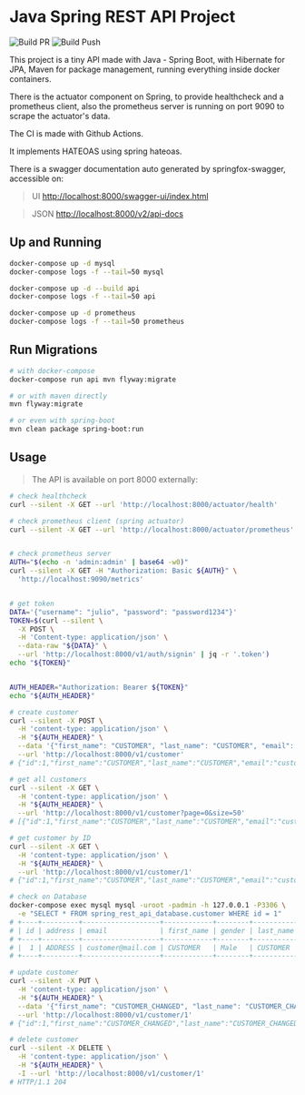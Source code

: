 # Java Spring REST API Project

![Build PR](https://github.com/juliocesarscheidt/java-spring-rest-api-project/actions/workflows/build_pr.yml/badge.svg)
![Build Push](https://github.com/juliocesarscheidt/java-spring-rest-api-project/actions/workflows/build_push.yml/badge.svg)

This project is a tiny API made with Java - Spring Boot, with Hibernate for JPA, Maven for package management, running everything inside docker containers.

There is the actuator component on Spring, to provide healthcheck and a prometheus client, also the prometheus server is running on port 9090 to scrape the actuator's data.

The CI is made with Github Actions.

It implements HATEOAS using spring hateoas.

There is a swagger documentation auto generated by springfox-swagger, accessible on:

> UI
<http://localhost:8000/swagger-ui/index.html>

> JSON
<http://localhost:8000/v2/api-docs>

## Up and Running

```bash
docker-compose up -d mysql
docker-compose logs -f --tail=50 mysql

docker-compose up -d --build api
docker-compose logs -f --tail=50 api

docker-compose up -d prometheus
docker-compose logs -f --tail=50 prometheus
```

## Run Migrations

```bash
# with docker-compose
docker-compose run api mvn flyway:migrate

# or with maven directly
mvn flyway:migrate

# or even with spring-boot
mvn clean package spring-boot:run
```

## Usage

> The API is available on port 8000 externally:

```bash
# check healthcheck
curl --silent -X GET --url 'http://localhost:8000/actuator/health'

# check prometheus client (spring actuator)
curl --silent -X GET --url 'http://localhost:8000/actuator/prometheus'


# check prometheus server
AUTH="$(echo -n 'admin:admin' | base64 -w0)"
curl --silent -X GET -H "Authorization: Basic ${AUTH}" \
  'http://localhost:9090/metrics'


# get token
DATA='{"username": "julio",	"password": "password1234"}'
TOKEN=$(curl --silent \
  -X POST \
  -H 'Content-type: application/json' \
  --data-raw "${DATA}" \
  --url 'http://localhost:8000/v1/auth/signin' | jq -r '.token')
echo "${TOKEN}"


AUTH_HEADER="Authorization: Bearer ${TOKEN}"
echo "${AUTH_HEADER}"

# create customer
curl --silent -X POST \
  -H 'content-type: application/json' \
  -H "${AUTH_HEADER}" \
  --data '{"first_name": "CUSTOMER", "last_name": "CUSTOMER", "email": "customer@mail.com", "address": "ADDRESS", "gender": "Male"}' \
  --url 'http://localhost:8000/v1/customer'
# {"id":1,"first_name":"CUSTOMER","last_name":"CUSTOMER","email":"customer@mail.com","address":"ADDRESS","gender":"Male","_links":{"self":{"href":"http://localhost:8000/v1/customer/1"}}}

# get all customers
curl --silent -X GET \
  -H 'content-type: application/json' \
  -H "${AUTH_HEADER}" \
  --url 'http://localhost:8000/v1/customer?page=0&size=50'
# [{"id":1,"first_name":"CUSTOMER","last_name":"CUSTOMER","email":"customer@mail.com","address":"ADDRESS","gender":"Male","links":[{"rel":"self","href":"http://localhost:8000/v1/customer/1"}]}]

# get customer by ID
curl --silent -X GET \
  -H 'content-type: application/json' \
  -H "${AUTH_HEADER}" \
  --url 'http://localhost:8000/v1/customer/1'
# {"id":1,"first_name":"CUSTOMER","last_name":"CUSTOMER","email":"customer@mail.com","address":"ADDRESS","gender":"Male","_links":{"self":{"href":"http://localhost:8000/v1/customer/1"}}}

# check on Database
docker-compose exec mysql mysql -uroot -padmin -h 127.0.0.1 -P3306 \
  -e "SELECT * FROM spring_rest_api_database.customer WHERE id = 1"
# +----+---------+-------------------+------------+--------+-----------+
# | id | address | email             | first_name | gender | last_name |
# +----+---------+-------------------+------------+--------+-----------+
# |  1 | ADDRESS | customer@mail.com | CUSTOMER   | Male   | CUSTOMER  |
# +----+---------+-------------------+------------+--------+-----------+

# update customer
curl --silent -X PUT \
  -H 'content-type: application/json' \
  -H "${AUTH_HEADER}" \
  --data '{"first_name": "CUSTOMER_CHANGED", "last_name": "CUSTOMER_CHANGED", "email": "customer_changed@mail.com", "address": "ADDRESS", "gender": "Male"}' \
  --url 'http://localhost:8000/v1/customer/1'
# {"id":1,"first_name":"CUSTOMER_CHANGED","last_name":"CUSTOMER_CHANGED","email":"customer_changed@mail.com","address":"ADDRESS","gender":"Male","_links":{"self":{"href":"http://localhost:8000/v1/customer/1"}}}

# delete customer
curl --silent -X DELETE \
  -H 'content-type: application/json' \
  -H "${AUTH_HEADER}" \
  -I --url 'http://localhost:8000/v1/customer/1'
# HTTP/1.1 204
```
